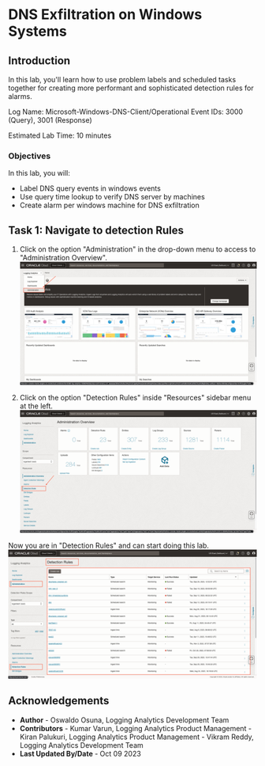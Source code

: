 # DNS Exfiltration on Windows Systems

## Introduction

In this lab, you'll learn how to use problem labels and scheduled tasks together for creating more performant and sophisticated detection rules for alarms.

Log Name: Microsoft-Windows-DNS-Client/Operational
Event IDs: 3000 (Query), 3001 (Response)

Estimated Lab Time: 10 minutes


### Objectives

In this lab, you will:
* Label DNS query events in windows events
* Use query time lookup to verify DNS server by machines
* Create alarm per windows machine for DNS exfiltration

## **Task 1:**  Navigate to detection Rules

1. Click on the option "Administration" in the drop-down menu to access to "Administration Overview".
   ![](../images/admin-access.png "UIdescription")

2. Click on the option "Detection Rules" inside "Resources" sidebar menu at the left.
   ![](../images/detection-rules-access.png "UIdescription")

  Now you are in "Detection Rules" and can start doing this lab.
   ![](../images/detection-rules.png "UIdescription")




## Acknowledgements
* **Author** - Oswaldo Osuna, Logging Analytics Development Team
* **Contributors** -  Kumar Varun, Logging Analytics Product Management - Kiran Palukuri, Logging Analytics Product Management - Vikram Reddy, Logging Analytics Development Team 
* **Last Updated By/Date** - Oct 09 2023

